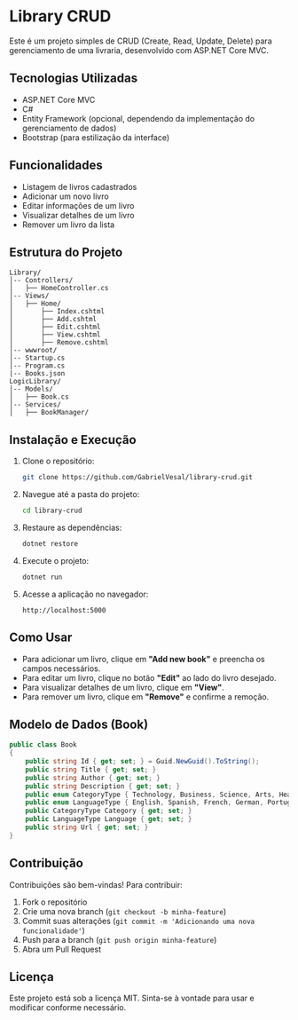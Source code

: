 # Library CRUD

Este é um projeto simples de CRUD (Create, Read, Update, Delete) para gerenciamento de uma livraria, desenvolvido com ASP.NET Core MVC.

## Tecnologias Utilizadas

- ASP.NET Core MVC
- C#
- Entity Framework (opcional, dependendo da implementação do gerenciamento de dados)
- Bootstrap (para estilização da interface)

## Funcionalidades

- Listagem de livros cadastrados
- Adicionar um novo livro
- Editar informações de um livro
- Visualizar detalhes de um livro
- Remover um livro da lista

## Estrutura do Projeto

```
Library/
│-- Controllers/
│   ├── HomeController.cs
│-- Views/
│   ├── Home/
│       ├── Index.cshtml
│       ├── Add.cshtml
│       ├── Edit.cshtml
│       ├── View.cshtml
│       ├── Remove.cshtml
│-- wwwroot/
│-- Startup.cs
│-- Program.cs
|-- Books.json
LogicLibrary/
│-- Models/
│   ├── Book.cs
│-- Services/
│   ├── BookManager/
```

## Instalação e Execução

1. Clone o repositório:
   ```sh
   git clone https://github.com/GabrielVesal/library-crud.git
   ```

2. Navegue até a pasta do projeto:
   ```sh
   cd library-crud
   ```

3. Restaure as dependências:
   ```sh
   dotnet restore
   ```

4. Execute o projeto:
   ```sh
   dotnet run
   ```

5. Acesse a aplicação no navegador:
   ```
   http://localhost:5000
   ```

## Como Usar

- Para adicionar um livro, clique em **"Add new book"** e preencha os campos necessários.
- Para editar um livro, clique no botão **"Edit"** ao lado do livro desejado.
- Para visualizar detalhes de um livro, clique em **"View"**.
- Para remover um livro, clique em **"Remove"** e confirme a remoção.

## Modelo de Dados (Book)
```csharp
public class Book
{
    public string Id { get; set; } = Guid.NewGuid().ToString();
    public string Title { get; set; }
    public string Author { get; set; }
    public string Description { get; set; }
    public enum CategoryType { Technology, Business, Science, Arts, Health }
    public enum LanguageType { English, Spanish, French, German, Portuguese }
    public CategoryType Category { get; set; }
    public LanguageType Language { get; set; }
    public string Url { get; set; }
}
```

## Contribuição

Contribuições são bem-vindas! Para contribuir:
1. Fork o repositório
2. Crie uma nova branch (`git checkout -b minha-feature`)
3. Commit suas alterações (`git commit -m 'Adicionando uma nova funcionalidade'`)
4. Push para a branch (`git push origin minha-feature`)
5. Abra um Pull Request

## Licença

Este projeto está sob a licença MIT. Sinta-se à vontade para usar e modificar conforme necessário.

